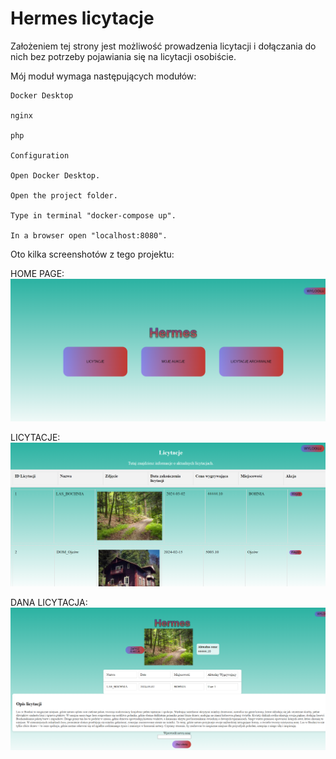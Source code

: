 # Hermes licytacje

Założeniem tej strony jest możliwość prowadzenia licytacji i dołączania do nich bez potrzeby pojawiania się na licytacji osobiście.

Mój moduł wymaga następujących modułów:

    Docker Desktop
    
    nginx
    
    php
    
    Configuration
    
    Open Docker Desktop.
    
    Open the project folder.
    
    Type in terminal "docker-compose up".
    
    In a browser open "localhost:8080".


Oto kilka screenshotów z tego projektu:

HOME PAGE:
![img.png](img.png)

LICYTACJE:
![img_1.png](img_1.png)

DANA LICYTACJA:
![img_2.png](img_2.png)